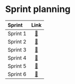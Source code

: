 # Sprint planning

|Sprint|Link|
|:----|:--:|
|Sprint 1|[🔗](https://github.com/ArthurBrouwersSemester3/Documentation/blob/main/Sprints/sprint1.md)|
|Sprint 2|[🔗](https://github.com/ArthurBrouwersSemester3/Documentation/blob/main/Sprints/sprint2.md)|
|Sprint 3|[🔗](https://github.com/ArthurBrouwersSemester3/Documentation/blob/main/Sprints/sprint3.md)|
|Sprint 4|[🔗](https://github.com/ArthurBrouwersSemester3/Documentation/blob/main/Sprints/sprint4.md)|
|Sprint 5|[🔗](https://github.com/ArthurBrouwersSemester3/Documentation/blob/main/Sprints/sprint5.md)|
|Sprint 6|[🔗](https://github.com/ArthurBrouwersSemester3/Documentation/blob/main/Sprints/sprint6.md)|
